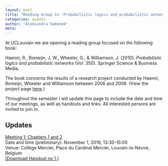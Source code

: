 ```yaml
---
layout: post
title: "Reading Group in 'Probabilistic logics and probabilistic networks' at UCLouvain"
categories: events 
author: "Aleksandra Samonek"
meta: 
---
```


At UCLouvain we are opening a reading group focused on the following book:  

Haenni, R., Romeijn, J. W., Wheeler, G., & Williamson, J. (2010). _Probabilistic logics and probabilistic networks_ (Vol. 350). Springer Science & Business Media.

The book concerns the results of a research project conducted by Haenni, Romeijn, Wheeler and Williamson between 2006 and 2008. (View the project page [here](https://blogs.kent.ac.uk/jonw/projects/progicnet-probabilistic-logic-and-probabilistic-networks/).)

Throughout the semester I will update this page to include the date and time of our meetings, as well as handouts and links. All interested persons are invited to join in.

## Updates

<u>Meeting 1: Chapters 1 and 2</u>  
Date and time (preliminary): November 1, 2019, 13:30-15:00  
Venue: Collège Mercier, Place du Cardinal Mercier, Louvain-la-Neuve, Belgium  
[ [Download Handout no 1.] ](/handouts/progicnet.ASamonekProgicAndNetworksReadingGroup-Handout01Chapters01-ver1.0.pdf)  